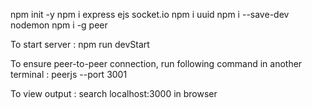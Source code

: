 npm init -y
npm i express ejs socket.io
npm i uuid
npm i --save-dev nodemon
npm i -g peer

To start server :
	npm run devStart

To ensure peer-to-peer connection, run following command in another terminal :
	peerjs --port 3001

To view output :
	search localhost:3000 in browser